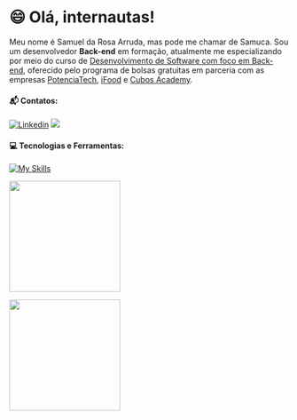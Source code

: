 # :smile: Olá, internautas!

Meu nome é Samuel da Rosa Arruda, mas pode me chamar de Samuca. Sou um desenvolvedor <strong>Back-end</strong> em formação, atualmente me especializando por meio do curso de <a href='https://www.cubos.academy/lp/1000bolsasifood'>Desenvolvimento de Software com foco em Back-end</a>, oferecido pelo programa de bolsas gratuitas em parceria com as empresas <a href='https://potenciatech.com.br'>PotenciaTech</a>, <a href='https://www.ifood.com.br/'>iFood</a> e <a href='https://cubos.academy/'>Cubos Academy</a>. 
#### :mailbox_with_mail: Contatos:
[![Linkedin](https://img.shields.io/badge/LinkedIn-0077B5?style=for-the-badge&logo=linkedin&logoColor=white)](https://www.linkedin.com/in/samuel-da-rosa-arruda-1b3676201/)
<a href="mailto:arrudarosasamuel@gmail.com">
<img src="https://img.shields.io/badge/Gmail-c71610?style=for-the-badge&logo=gmail&logoColor=white" />
</a>



#### :computer: Tecnologias e Ferramentas:

[![My Skills](https://skillicons.dev/icons?i=js,nodejs,vscode,git,github)](https://skillicons.dev)<p>
<a href="https://github.com/samuelrosaarruda?tab=repositories">
  <img height=200 align="center" src="https://github-readme-stats.vercel.app/api/top-langs?username=samuelrosaarruda&layout=compact&langs_count=8&card_width=320" />
</a><p>
<a href="[https://github.com/samuelrosaarruda?tab=repositories](https://github.com/samuelrosaarruda?tab=repositories)">
  <img height=200 align="center" src="https://github-readme-stats.vercel.app/api?username=samuelrosaarruda" />
</a>

